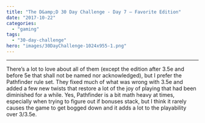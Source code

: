 ```yaml
---
title: "The D&amp;D 30 Day Challenge - Day 7 – Favorite Edition"
date: "2017-10-22"
categories: 
  - "gaming"
tags: 
  - "30-day-challenge"
hero: "images/30DayChallenge-1024x955-1.png"
---
```


* * *

There’s a lot to love about all of them (except the edition after 3.5e and before 5e that shall not be named nor acknowledged), but I prefer the Pathfinder rule set. They fixed much of what was wrong with 3.5e and added a few new twists that restore a lot of the joy of playing that had been diminished for a while. Yes, Pathfinder is a bit math heavy at times, especially when trying to figure out if bonuses stack, but I think it rarely causes the game to get bogged down and it adds a lot to the playability over 3/3.5e.
